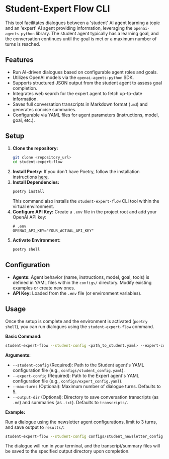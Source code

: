 # Student-Expert Flow CLI

This tool facilitates dialogues between a 'student' AI agent learning a topic and an 'expert' AI agent providing information, leveraging the `openai-agents-python` library. The student agent typically has a learning goal, and the conversation continues until the goal is met or a maximum number of turns is reached.

## Features

- Run AI-driven dialogues based on configurable agent roles and goals.
- Utilizes OpenAI models via the `openai-agents-python` SDK.
- Supports structured JSON output from the student agent to assess goal completion.
- Integrates web search for the expert agent to fetch up-to-date information.
- Saves full conversation transcripts in Markdown format (`.md`) and generates concise summaries.
- Configurable via YAML files for agent parameters (instructions, model, goal, etc.).

## Setup

1.  **Clone the repository:**
    ```bash
    git clone <repository_url>
    cd student-expert-flow
    ```
2.  **Install Poetry:**
    If you don't have Poetry, follow the installation instructions [here](https://python-poetry.org/docs/#installation).
3.  **Install Dependencies:**
    ```bash
    poetry install
    ```
    This command also installs the `student-expert-flow` CLI tool within the virtual environment.
4.  **Configure API Key:**
    Create a `.env` file in the project root and add your OpenAI API key:
    ```dotenv
    # .env
    OPENAI_API_KEY="YOUR_ACTUAL_API_KEY"
    ```
5.  **Activate Environment:**
    ```bash
    poetry shell
    ```

## Configuration

- **Agents:** Agent behavior (name, instructions, model, goal, tools) is defined in YAML files within the `configs/` directory. Modify existing examples or create new ones.
- **API Key:** Loaded from the `.env` file (or environment variables).

## Usage

Once the setup is complete and the environment is activated (`poetry shell`), you can run dialogues using the `student-expert-flow` command.

**Basic Command:**

```bash
student-expert-flow --student-config <path_to_student.yaml> --expert-config <path_to_expert.yaml>
```

**Arguments:**

- `--student-config` (Required): Path to the Student agent's YAML configuration file (e.g., `configs/student_config.yaml`).
- `--expert-config` (Required): Path to the Expert agent's YAML configuration file (e.g., `configs/expert_config.yaml`).
- `--max-turns` (Optional): Maximum number of dialogue turns. Defaults to 5.
- `--output-dir` (Optional): Directory to save conversation transcripts (as `.md`) and summaries (as `.txt`). Defaults to `transcripts/`.

**Example:**

Run a dialogue using the newsletter agent configurations, limit to 3 turns, and save output to `results/`:

```bash
student-expert-flow --student-config configs/student_newsletter_config.yaml --expert-config configs/expert_newsletter_config.yaml --max-turns 3 --output-dir results
```

The dialogue will run in your terminal, and the transcript/summary files will be saved to the specified output directory upon completion.
